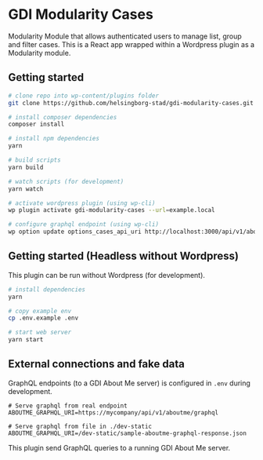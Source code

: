 
# GDI Modularity Cases

Modularity Module that allows authenticated users to manage list, group and filter cases. This is a React app wrapped within a Wordpress plugin as a Modularity module.

## Getting started

```zsh
# clone repo into wp-content/plugins folder
git clone https://github.com/helsingborg-stad/gdi-modularity-cases.git

# install composer dependencies
composer install

# install npm dependencies
yarn

# build scripts
yarn build

# watch scripts (for development)
yarn watch

# activate wordpress plugin (using wp-cli)
wp plugin activate gdi-modularity-cases --url=example.local

# configure graphql endpoint (using wp-cli)
wp option update options_cases_api_uri http://localhost:3000/api/v1/aboutme/graphql --url=example.local

```

## Getting started (Headless without Wordpress)

This plugin can be run without Wordpress (for development).

```zsh
# install dependencies
yarn

# copy example env 
cp .env.example .env

# start web server
yarn start
```

## External connections and fake data

GraphQL endpoints (to a GDI About Me server) is configured in `.env` during development.

```
# Serve graphql from real endpoint
ABOUTME_GRAPHQL_URI=https://mycompany/api/v1/aboutme/graphql
```

```
# Serve graphql from file in ./dev-static
ABOUTME_GRAPHQL_URI=/dev-static/sample-aboutme-graphql-response.json
```


This plugin send GraphQL queries to a running GDI About Me server.

